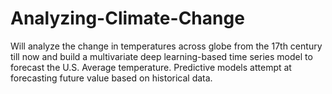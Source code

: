 # Analyzing-Climate-Change
Will analyze the change in temperatures across globe from the 17th century till now and build a multivariate deep learning-based time series model to forecast the U.S. Average temperature. Predictive models attempt at forecasting future value based on historical data.

